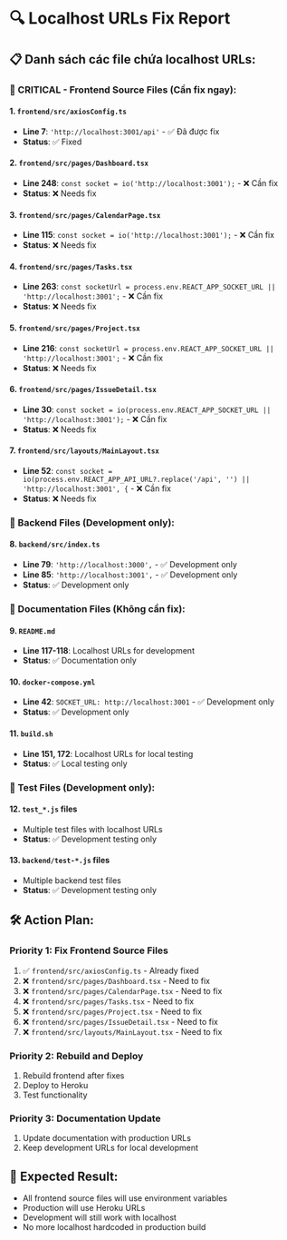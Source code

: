 # 🔍 Localhost URLs Fix Report

## 📋 **Danh sách các file chứa localhost URLs:**

### **🚨 CRITICAL - Frontend Source Files (Cần fix ngay):**

#### **1. `frontend/src/axiosConfig.ts`**
- **Line 7**: `'http://localhost:3001/api'` - ✅ Đã được fix
- **Status**: ✅ Fixed

#### **2. `frontend/src/pages/Dashboard.tsx`**
- **Line 248**: `const socket = io('http://localhost:3001');` - ❌ Cần fix
- **Status**: ❌ Needs fix

#### **3. `frontend/src/pages/CalendarPage.tsx`**
- **Line 115**: `const socket = io('http://localhost:3001');` - ❌ Cần fix
- **Status**: ❌ Needs fix

#### **4. `frontend/src/pages/Tasks.tsx`**
- **Line 263**: `const socketUrl = process.env.REACT_APP_SOCKET_URL || 'http://localhost:3001';` - ❌ Cần fix
- **Status**: ❌ Needs fix

#### **5. `frontend/src/pages/Project.tsx`**
- **Line 216**: `const socketUrl = process.env.REACT_APP_SOCKET_URL || 'http://localhost:3001';` - ❌ Cần fix
- **Status**: ❌ Needs fix

#### **6. `frontend/src/pages/IssueDetail.tsx`**
- **Line 30**: `const socket = io(process.env.REACT_APP_SOCKET_URL || 'http://localhost:3001');` - ❌ Cần fix
- **Status**: ❌ Needs fix

#### **7. `frontend/src/layouts/MainLayout.tsx`**
- **Line 52**: `const socket = io(process.env.REACT_APP_API_URL?.replace('/api', '') || 'http://localhost:3001', {` - ❌ Cần fix
- **Status**: ❌ Needs fix

### **🔧 Backend Files (Development only):**

#### **8. `backend/src/index.ts`**
- **Line 79**: `'http://localhost:3000',` - ✅ Development only
- **Line 85**: `'http://localhost:3001',` - ✅ Development only
- **Status**: ✅ Development only

### **📄 Documentation Files (Không cần fix):**

#### **9. `README.md`**
- **Line 117-118**: Localhost URLs for development
- **Status**: ✅ Documentation only

#### **10. `docker-compose.yml`**
- **Line 42**: `SOCKET_URL: http://localhost:3001` - ✅ Development only
- **Status**: ✅ Development only

#### **11. `build.sh`**
- **Line 151, 172**: Localhost URLs for local testing
- **Status**: ✅ Local testing only

### **🧪 Test Files (Development only):**

#### **12. `test_*.js` files**
- Multiple test files with localhost URLs
- **Status**: ✅ Development testing only

#### **13. `backend/test-*.js` files**
- Multiple backend test files
- **Status**: ✅ Development testing only

## 🛠️ **Action Plan:**

### **Priority 1: Fix Frontend Source Files**
1. ✅ `frontend/src/axiosConfig.ts` - Already fixed
2. ❌ `frontend/src/pages/Dashboard.tsx` - Need to fix
3. ❌ `frontend/src/pages/CalendarPage.tsx` - Need to fix
4. ❌ `frontend/src/pages/Tasks.tsx` - Need to fix
5. ❌ `frontend/src/pages/Project.tsx` - Need to fix
6. ❌ `frontend/src/pages/IssueDetail.tsx` - Need to fix
7. ❌ `frontend/src/layouts/MainLayout.tsx` - Need to fix

### **Priority 2: Rebuild and Deploy**
1. Rebuild frontend after fixes
2. Deploy to Heroku
3. Test functionality

### **Priority 3: Documentation Update**
1. Update documentation with production URLs
2. Keep development URLs for local development

## 🎯 **Expected Result:**
- All frontend source files will use environment variables
- Production will use Heroku URLs
- Development will still work with localhost
- No more localhost hardcoded in production build 